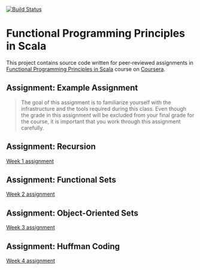 [![Build Status](https://travis-ci.org/sczerwinski/coursera-progfun1.svg?branch=master)](https://travis-ci.org/sczerwinski/coursera-progfun1)

# Functional Programming Principles in Scala

This project contains source code written for peer-reviewed assignments in [Functional Programming Principles in Scala](https://www.coursera.org/learn/progfun1) course on [Coursera](https://www.coursera.org/).

## Assignment: Example Assignment

> The goal of this assignment is to familiarize yourself with the infrastructure and the tools required during this class. Even though the grade in this assignment will be excluded from your final grade for the course, it is important that you work through this assignment carefully.

## Assignment: Recursion

[Week 1 assignment](https://github.com/sczerwinski/coursera-progfun1/wiki/Week-1)

## Assignment: Functional Sets

[Week 2 assignment](https://github.com/sczerwinski/coursera-progfun1/wiki/Week-2)

## Assignment: Object-Oriented Sets

[Week 3 assignment](https://github.com/sczerwinski/coursera-progfun1/wiki/Week-3)

## Assignment: Huffman Coding

[Week 4 assignment](https://github.com/sczerwinski/coursera-progfun1/wiki/Week-4)

